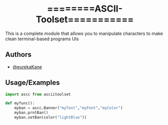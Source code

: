 <h1 align="center">========ASCII-Toolset===========</h1>

This is a complete module that allows you to manipulate characters 
to make clean terminal-based programs UIs



## Authors

- [@eurekaKane](https://www.github.com/eurekaKane)


## Usage/Examples

```python
import ascc from asciitoolset

def myfunc():
    myban = ascc.Banner("myText","myFont","myColor")
    myban.prntBan()
    myban.setBan(color("lightBlue"))
